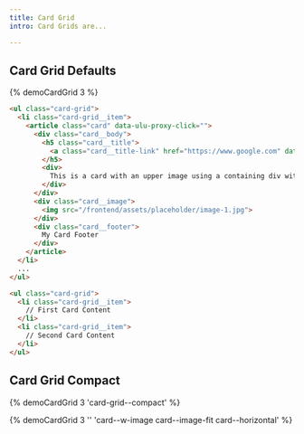 ```yaml
---
title: Card Grid
intro: Card Grids are...

---
```


<h2 class="h2">Card Grid Defaults</h2>

{% demoCardGrid 3  %}

```html
<ul class="card-grid">
  <li class="card-grid__item">
    <article class="card" data-ulu-proxy-click="">
      <div class="card__body">
        <h5 class="card__title">
          <a class="card__title-link" href="https://www.google.com" data-ulu-proxy-click-source="">Card 1</a>
        </h5>
        <div>
          This is a card with an upper image using a containing div with the "card__image" class.
        </div>
      </div>
      <div class="card__image">
        <img src="/frontend/assets/placeholder/image-1.jpg">
      </div>
      <div class="card__footer">
        My Card Footer
      </div>
    </article>
  </li>
  ... 
</ul>
```
```html
<ul class="card-grid">
  <li class="card-grid__item">
    // First Card Content
  </li>
  <li class="card-grid__item">
    // Second Card Content
  </li>
</ul>
```

## Card Grid Compact

{% demoCardGrid 3 'card-grid--compact' %}

{% demoCardGrid 3 '' 'card--w-image card--image-fit card--horizontal' %}
